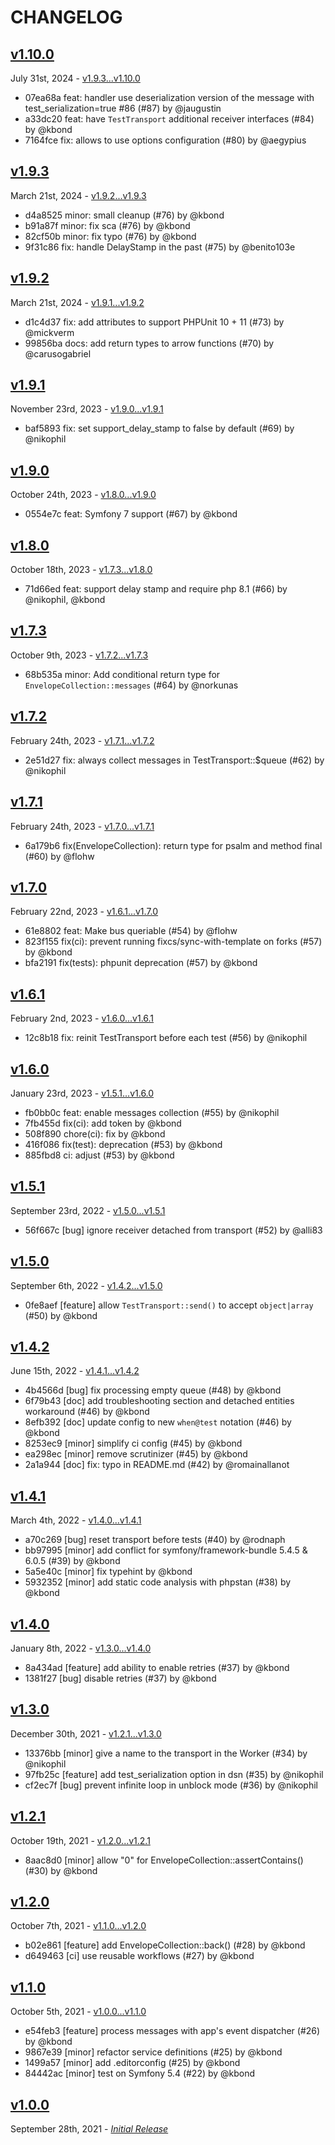 # CHANGELOG

## [v1.10.0](https://github.com/zenstruck/messenger-test/releases/tag/v1.10.0)

July 31st, 2024 - [v1.9.3...v1.10.0](https://github.com/zenstruck/messenger-test/compare/v1.9.3...v1.10.0)

* 07ea68a feat: handler use deserialization version of the message with test_serialization=true #86 (#87) by @jaugustin
* a33dc20 feat: have `TestTransport` additional receiver interfaces (#84) by @kbond
* 7164fce fix: allows to use options configuration (#80) by @aegypius

## [v1.9.3](https://github.com/zenstruck/messenger-test/releases/tag/v1.9.3)

March 21st, 2024 - [v1.9.2...v1.9.3](https://github.com/zenstruck/messenger-test/compare/v1.9.2...v1.9.3)

* d4a8525 minor: small cleanup (#76) by @kbond
* b91a87f minor: fix sca (#76) by @kbond
* 82cf50b minor: fix typo (#76) by @kbond
* 9f31c86 fix: handle DelayStamp in the past (#75) by @benito103e

## [v1.9.2](https://github.com/zenstruck/messenger-test/releases/tag/v1.9.2)

March 21st, 2024 - [v1.9.1...v1.9.2](https://github.com/zenstruck/messenger-test/compare/v1.9.1...v1.9.2)

* d1c4d37 fix: add attributes to support PHPUnit 10 + 11 (#73) by @mickverm
* 99856ba docs: add return types to arrow functions (#70) by @carusogabriel

## [v1.9.1](https://github.com/zenstruck/messenger-test/releases/tag/v1.9.1)

November 23rd, 2023 - [v1.9.0...v1.9.1](https://github.com/zenstruck/messenger-test/compare/v1.9.0...v1.9.1)

* baf5893 fix: set support_delay_stamp to false by default (#69) by @nikophil

## [v1.9.0](https://github.com/zenstruck/messenger-test/releases/tag/v1.9.0)

October 24th, 2023 - [v1.8.0...v1.9.0](https://github.com/zenstruck/messenger-test/compare/v1.8.0...v1.9.0)

* 0554e7c feat: Symfony 7 support (#67) by @kbond

## [v1.8.0](https://github.com/zenstruck/messenger-test/releases/tag/v1.8.0)

October 18th, 2023 - [v1.7.3...v1.8.0](https://github.com/zenstruck/messenger-test/compare/v1.7.3...v1.8.0)

* 71d66ed feat: support delay stamp and require php 8.1 (#66) by @nikophil, @kbond

## [v1.7.3](https://github.com/zenstruck/messenger-test/releases/tag/v1.7.3)

October 9th, 2023 - [v1.7.2...v1.7.3](https://github.com/zenstruck/messenger-test/compare/v1.7.2...v1.7.3)

* 68b535a minor: Add conditional return type for `EnvelopeCollection::messages` (#64) by @norkunas

## [v1.7.2](https://github.com/zenstruck/messenger-test/releases/tag/v1.7.2)

February 24th, 2023 - [v1.7.1...v1.7.2](https://github.com/zenstruck/messenger-test/compare/v1.7.1...v1.7.2)

* 2e51d27 fix: always collect messages in TestTransport::$queue (#62) by @nikophil

## [v1.7.1](https://github.com/zenstruck/messenger-test/releases/tag/v1.7.1)

February 24th, 2023 - [v1.7.0...v1.7.1](https://github.com/zenstruck/messenger-test/compare/v1.7.0...v1.7.1)

* 6a179b6 fix(EnvelopeCollection): return type for psalm and method final (#60) by @flohw

## [v1.7.0](https://github.com/zenstruck/messenger-test/releases/tag/v1.7.0)

February 22nd, 2023 - [v1.6.1...v1.7.0](https://github.com/zenstruck/messenger-test/compare/v1.6.1...v1.7.0)

* 61e8802 feat: Make bus queriable (#54) by @flohw
* 823f155 fix(ci): prevent running fixcs/sync-with-template on forks (#57) by @kbond
* bfa2191 fix(tests): phpunit deprecation (#57) by @kbond

## [v1.6.1](https://github.com/zenstruck/messenger-test/releases/tag/v1.6.1)

February 2nd, 2023 - [v1.6.0...v1.6.1](https://github.com/zenstruck/messenger-test/compare/v1.6.0...v1.6.1)

* 12c8b18 fix: reinit TestTransport before each test (#56) by @nikophil

## [v1.6.0](https://github.com/zenstruck/messenger-test/releases/tag/v1.6.0)

January 23rd, 2023 - [v1.5.1...v1.6.0](https://github.com/zenstruck/messenger-test/compare/v1.5.1...v1.6.0)

* fb0bb0c feat: enable messages collection (#55) by @nikophil
* 7fb455d fix(ci): add token by @kbond
* 508f890 chore(ci): fix by @kbond
* 416f086 fix(test): deprecation (#53) by @kbond
* 885fbd8 ci: adjust (#53) by @kbond

## [v1.5.1](https://github.com/zenstruck/messenger-test/releases/tag/v1.5.1)

September 23rd, 2022 - [v1.5.0...v1.5.1](https://github.com/zenstruck/messenger-test/compare/v1.5.0...v1.5.1)

* 56f667c [bug] ignore receiver detached from transport (#52) by @alli83

## [v1.5.0](https://github.com/zenstruck/messenger-test/releases/tag/v1.5.0)

September 6th, 2022 - [v1.4.2...v1.5.0](https://github.com/zenstruck/messenger-test/compare/v1.4.2...v1.5.0)

* 0fe8aef [feature] allow `TestTransport::send()` to accept `object|array` (#50) by @kbond

## [v1.4.2](https://github.com/zenstruck/messenger-test/releases/tag/v1.4.2)

June 15th, 2022 - [v1.4.1...v1.4.2](https://github.com/zenstruck/messenger-test/compare/v1.4.1...v1.4.2)

* 4b4566d [bug] fix processing empty queue (#48) by @kbond
* 6f79b43 [doc] add troubleshooting section and detached entities workaround (#46) by @kbond
* 8efb392 [doc] update config to new `when@test` notation (#46) by @kbond
* 8253ec9 [minor] simplify ci config (#45) by @kbond
* ea298ec [minor] remove scrutinizer (#45) by @kbond
* 2a1a944 [doc] fix: typo in README.md (#42) by @romainallanot

## [v1.4.1](https://github.com/zenstruck/messenger-test/releases/tag/v1.4.1)

March 4th, 2022 - [v1.4.0...v1.4.1](https://github.com/zenstruck/messenger-test/compare/v1.4.0...v1.4.1)

* a70c269 [bug] reset transport before tests (#40) by @rodnaph
* bb97995 [minor] add conflict for symfony/framework-bundle 5.4.5 & 6.0.5 (#39) by @kbond
* 5a5e40c [minor] fix typehint by @kbond
* 5932352 [minor] add static code analysis with phpstan (#38) by @kbond

## [v1.4.0](https://github.com/zenstruck/messenger-test/releases/tag/v1.4.0)

January 8th, 2022 - [v1.3.0...v1.4.0](https://github.com/zenstruck/messenger-test/compare/v1.3.0...v1.4.0)

* 8a434ad [feature] add ability to enable retries (#37) by @kbond
* 1381f27 [bug] disable retries (#37) by @kbond

## [v1.3.0](https://github.com/zenstruck/messenger-test/releases/tag/v1.3.0)

December 30th, 2021 - [v1.2.1...v1.3.0](https://github.com/zenstruck/messenger-test/compare/v1.2.1...v1.3.0)

* 13376bb [minor] give a name to the transport in the Worker (#34) by @nikophil
* 97fb25c [feature] add test_serialization option in dsn (#35) by @nikophil
* cf2ec7f [bug] prevent infinite loop in unblock mode (#36) by @nikophil

## [v1.2.1](https://github.com/zenstruck/messenger-test/releases/tag/v1.2.1)

October 19th, 2021 - [v1.2.0...v1.2.1](https://github.com/zenstruck/messenger-test/compare/v1.2.0...v1.2.1)

* 8aac8d0 [minor] allow "0" for EnvelopeCollection::assertContains() (#30) by @kbond

## [v1.2.0](https://github.com/zenstruck/messenger-test/releases/tag/v1.2.0)

October 7th, 2021 - [v1.1.0...v1.2.0](https://github.com/zenstruck/messenger-test/compare/v1.1.0...v1.2.0)

* b02e861 [feature] add EnvelopeCollection::back() (#28) by @kbond
* d649463 [ci] use reusable workflows (#27) by @kbond

## [v1.1.0](https://github.com/zenstruck/messenger-test/releases/tag/v1.1.0)

October 5th, 2021 - [v1.0.0...v1.1.0](https://github.com/zenstruck/messenger-test/compare/v1.0.0...v1.1.0)

* e54feb3 [feature] process messages with app's event dispatcher (#26) by @kbond
* 9867e39 [minor] refactor service definitions (#25) by @kbond
* 1499a57 [minor] add .editorconfig (#25) by @kbond
* 84442ac [minor] test on Symfony 5.4 (#22) by @kbond

## [v1.0.0](https://github.com/zenstruck/messenger-test/releases/tag/v1.0.0)

September 28th, 2021 - _[Initial Release](https://github.com/zenstruck/messenger-test/commits/v1.0.0)_
